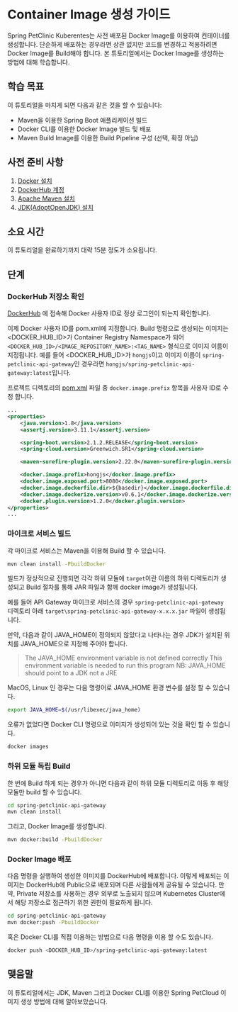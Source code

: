 # Container Image 생성 가이드

Spring PetClinic Kuberentes는 사전 배포된 Docker Image를 이용하여 컨테이너를 생성합니다. 단순하게 배포하는 경우라면 상관 없지만 코드를 변경하고 적용하려면 Docker Image를 Build해야 합니다. 본 튜토리얼에서는 Docker Image를 생성하는 방법에 대해 학습합니다.

## 학습 목표

이 튜토리얼을 마치게 되면 다음과 같은 것을 할 수 있습니다:

* Maven을 이용한 Spring Boot 애플리케이션 빌드
* Docker CLI를 이용한 Docker Image 빌드 및 배포
* Maven Build Image를 이용한 Build Pipeline 구성 (선택, 확정 아님)

## 사전 준비 사항

1. [Docker 설치](https://docs.docker.com/install/)
1. [DockerHub 계정](https://hub.docker.com/)
1. [Apache Maven 설치](https://maven.apache.org/install.html)
1. [JDK(AdoptOpenJDK) 설치](https://adoptopenjdk.net/)


## 소요 시간

이 튜토리얼을 완료하기까지 대략 15분 정도가 소요됩니다.

## 단계

### DockerHub 저장소 확인

[DockerHub](https://hub.docker.com/) 에 접속해 Docker 사용자 ID로 정상 로그인이 되는지 확인합니다.

이제 Docker 사용자 ID를 pom.xml에 지정합니다. Build 명령으로 생성되는 이미지는 <DOCKER_HUB_ID>가 Container Registry Namespace가 되어 `<DOCKER_HUB_ID>/<IMAGE_REPOSITORY_NAME>:<TAG_NAME>` 형식으로 이미지 이름이 지정됩니다. 예를 들어 <DOCKER_HUB_ID>가  `hongjs`이고 이미지 이름이 `spring-petclinic-api-gateway`인 경우라면 `hongjs/spring-petclinic-api-gateway:latest`입니다.

프로젝트 디렉토리의 [pom.xml](pom.xml) 파일 중 `docker.image.prefix` 항목을 사용자 ID로 수정 합니다.

``` xml
...
<properties>
    <java.version>1.8</java.version>
    <assertj.version>3.11.1</assertj.version>

    <spring-boot.version>2.1.2.RELEASE</spring-boot.version>
    <spring-cloud.version>Greenwich.SR1</spring-cloud.version>

    <maven-surefire-plugin.version>2.22.0</maven-surefire-plugin.version>

    <docker.image.prefix>hongjs</docker.image.prefix>
    <docker.image.exposed.port>8080</docker.image.exposed.port>
    <docker.image.dockerfile.dir>${basedir}</docker.image.dockerfile.dir>
    <docker.image.dockerize.version>v0.6.1</docker.image.dockerize.version>
    <docker.plugin.version>1.2.0</docker.plugin.version>
</properties>
...
```

### 마이크로 서비스 빌드

각 마이크로 서비스는 Maven을 이용해 Build 할 수 있습니다.

``` bash
mvn clean install -PbuildDocker
```

빌드가 정상적으로 진행되면 각각 하위 모듈에 `target`이란 이름의 하위 디렉토리가 생성되고 Build 절차를 통해 JAR 파일과 함께 docker image가 생성됩니다.

예를 들어 API Gateway 마이크로 서비스의 경우 `spring-petclinic-api-gateway` 디렉토리 아래 `target\spring-petclinic-api-gateway-x.x.x.jar` 파일이 생성됩니다.

만약, 다음과 같이 JAVA_HOME이 정의되지 않았다고 나타나는 경우 JDK가 설치된 위치를 JAVA_HOME으로 지정해 주어야 합니다.

> The JAVA_HOME environment variable is not defined correctly
> This environment variable is needed to run this program
> NB: JAVA_HOME should point to a JDK not a JRE

MacOS, Linux 인 경우는 다음 명령어로 JAVA_HOME 환경 변수를 설정 할 수 있습니다.

``` bash
export JAVA_HOME=$(/usr/libexec/java_home)
```

오류가 없었다면 Docker CLI 명령으로 이미지가 생성되어 있는 것을 확인 할 수 있습니다.

``` bash
docker images
```


### 하위 모듈 독립 Build

한 번에 Build 하게 되는 경우가 아니면 다음과 같이 하위 모듈 디렉토리로 이동 후 해당 모듈만 build 할 수 있습니다.

``` bash
cd spring-petclinic-api-gateway
mvn clean install
```

그리고, Docker Image를 생성합니다.

``` bash
mvn docker:build -PbuildDocker
```

### Docker Image 배포

다음 명령을 실행하여 생성한 이미지를 DockerHub에 배포합니다. 이렇게 배포되는 이미지는 DockerHub에 Public으로 배포되며 다른 사람들에게 공유될 수 있습니다. 만약, Private 저장소를 사용하는 경우 외부로 노출되지 않으며 Kubernetes Cluster에서 해당 저장소로 접근하기 위한 권한이 필요하게 됩니다.

``` bash
cd spring-petclinic-api-gateway
mvn docker:push -PbuildDocker
```

혹은 Docker CLI를 직접 이용하는 방법으로 다음 명령을 이용 할 수도 있습니다.

``` bash
docker push <DOCKER_HUB_ID>/spring-petclinic-api-gateway:latest
```

## 맺음말

이 튜토리얼에서는 JDK, Maven 그리고 Docker CLI를 이용한 Spring PetCloud 이미지 생성 방법에 대해 알아보았습니다.